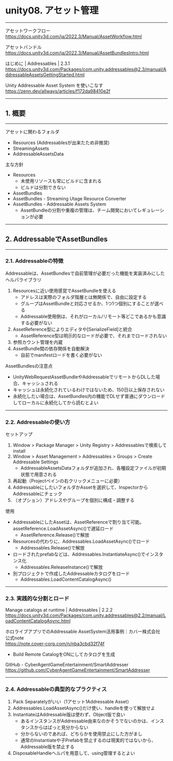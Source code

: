 # unity08. アセット管理
________________________________________
アセットワークフロー  
https://docs.unity3d.com/ja/2022.3/Manual/AssetWorkflow.html

アセットバンドル  
https://docs.unity3d.com/ja/2022.3/Manual/AssetBundlesIntro.html

はじめに | Addressables | 2.3.1  
https://docs.unity3d.com/Packages/com.unity.addressables@2.3/manual/AddressableAssetsGettingStarted.html

Unity Addressable Asset System を使いこなす  
https://zenn.dev/allways/articles/f172da98410e2f
________________________________________
## 1. 概要
________________________________________
アセットに関わるフォルダ

- Resources (Addressablesが出来たため非推奨)
- StreamingAssets
- AddressableAssetsData 

主な方針

- Resources
    - 未使用リソースも常にビルドに含まれる
    - ビルドは分割できない
- AssetBundles
- AssetBundles - Streaming Utage Resource Converter
- AssetBundles - Addressable Assets System
    - AssetBundleの分割や重複の管理は、チーム開発においてレギュレーションが必要

________________________________________
## 2. AddressableでAssetBundles
________________________________________
### 2.1. Addressableの特徴

Addressableは、AssetBundlesで自前管理が必要だった機能を実装済みにしたヘルパライブラリ

1. Resourcesに近い使用感覚でAssetBundleを使える
    - アドレスは実際のフォルダ階層とは無関係で、自由に設定する
    - グループはAssetBundleと対応させるか、1つ1つ個別にすることが選べる
    - Addressable使用側は、それがローカル/リモート等どこであるかも意識する必要がない
2. AssetReference型によりエディタや[SerializeField]と統合
    - AssetReference型は明示的なロードが必要で、それまでロードされない
3. 参照カウント管理を内蔵
4. AssetBundle間の依存関係を自動解決
    - 自前でmanifestロードを書く必要がない

AssetBundlesの注意点

- UnityWebRequestAssetBundleやAddressableでリモートからDLした場合、キャッシュされる
- キャッシュは永続化されているわけではないため、150日以上保存されない
- 永続化したい場合は、AssetBundles内の機能でDLせず普通にダウンロードしてローカルに永続化してから読むとよい

________________________________________
### 2.2. Addressableの使い方

セットアップ

1. Window > Package Manager > Unity Registry > Addressablesで検索してinstall
2. Window > Asset Management > Addressables > Groups > Create Addressable Settings
    - AddressableAssetsDataフォルダが追加され、各種設定ファイルが初期状態で用意される
3. 再起動（Projectペインの右クリックメニューに必要）
4. AddressableにしたいフォルダかAssetを選択して、InspectorからAddressableにチェック
5. （オプション）アドレスやグループを個別に構成・調整する

使用

- AddressableにしたAssetは、AssetReferenceで割り当て可能。assetReference.LoadAssetAsync()で遅延ロード
    - AssetReference.Release()で解放
- Resourcesの代わりに、Addressables.LoadAssetAsync()でロード
    - Addressables.Release()で解放
- ロードされたprefabなどは、Addressables.InstantiateAsync()でインスタンス化
    - Addressables.ReleaseInstance()で解放
- 別プロジェクトで作成したAddressableカタログをロード
    - Addressables.LoadContentCatalogAsync()

________________________________________
### 2.3. 実践的な分割とロード

Manage catalogs at runtime | Addressables | 2.2.2  
https://docs.unity3d.com/Packages/com.unity.addressables@2.2/manual/LoadContentCatalogAsync.html

ホロライブアプリでのAddressable AssetSystem活用事例｜カバー株式会社　公式note  
https://note.cover-corp.com/n/nba3cbd32f74f

- Build Remote CatalogをONにしてカタログを生成

GitHub - CyberAgentGameEntertainment/SmartAddresser  
https://github.com/CyberAgentGameEntertainment/SmartAddresser

________________________________________
### 2.4. Addressableの典型的なプラクティス

1. Pack Separatelyがいい（1アセット1Addressable Asset）
2. Addressables.LoadAssetAsync()だけ使い、handleを使って解放せよ
3. InstantiateはAddressable版は使わず、Object版で良い
    - あるインスタンスがAddressable由来なのかそうでないのかは、インスタンスからはぱっと見分からない
    - 分からないのであれば、どちらかを使用禁止にした方がまし
    - 通常のInstantiateや子Prefabを禁止するのは現実的ではないから、Addressable版を禁止する
4. DisposableHandleヘルパを用意して、using管理するとよい
